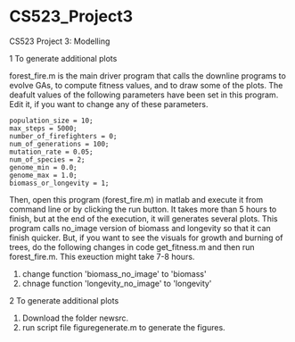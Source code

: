 # CS523_Project3
CS523 Project 3: Modelling


1 To generate additional plots

forest_fire.m is the main driver program that calls the downline programs to evolve GAs, to compute fitness values, and to draw some of the plots. The deafult values of the following parameters have been set in this program. Edit it, if you want to change any of these parameters.

    population_size = 10;
    max_steps = 5000;
    number_of_firefighters = 0;
    num_of_generations = 100;
    mutation_rate = 0.05;
    num_of_species = 2;
    genome_min = 0.0;
    genome_max = 1.0;
    biomass_or_longevity = 1;

Then, open this program (forest_fire.m) in matlab and execute it from command line or by clicking the run button. It takes more than 5 hours to finish, but at the end of the execution, it will generates several plots. This program calls no_image version of biomass and longevity so that it can finish quicker. But, if you want to see the visuals for growth and burning of trees, do the following changes in code get_fitness.m and then run forest_fire.m. This exeuction might take 7-8 hours.
   1) change function 'biomass_no_image' to 'biomass'
   2) chnage function 'longevity_no_image' to 'longevity'
 


2 To generate additional plots
   1) Download the folder newsrc.
   2) run script file figuregenerate.m to generate the figures.
